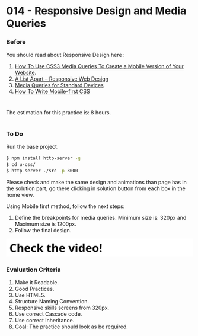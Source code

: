 # 014 - Responsive Design and Media Queries

### Before 
You should read about Responsive Design here :

1. [How To Use CSS3 Media Queries To Create a Mobile Version of Your Website][1].
2. [A List Apart – Responsive Web Design][2]
3. [Media Queries for Standard Devices][3]
4. [How To Write Mobile-first CSS][4]

#
The estimation for this practice is: 8 hours.
#

### To Do

Run the base project.

```sh
$ npm install http-server -g
$ cd u-css/
$ http-server ./src -p 3000
```

Please check and make the same design and animations than page has in the solution part, go there clicking in solution button from each box in the home view.

Using Mobile first method, follow the next steps:

1. Define the breakpoints for media queries. Minimum size is: 320px and Maximum size is 1200px.
2. Follow the final design.

[![IMAGE ALT TEXT HERE](./../image-click.svg)](https://drive.google.com/a/talosdigital.com/file/d/1hLOiRqN88kwMrt41P-7Lab5fZ5l9ObMt/view?usp=sharing)
 
### Evaluation Criteria

1. Make it Readable.
2. Good Practices.
3. Use HTML5.
4. Structure Naming Convention.
5. Responsive skills screens from 320px.
6. Use correct Cascade code.
7. Use correct Inheritance.
8. Goal: The practice should look as be required.

 [1]: https://www.smashingmagazine.com/2010/07/how-to-use-css3-media-queries-to-create-a-mobile-version-of-your-website/
 [2]: https://alistapart.com/article/responsive-web-design
 [3]: https://css-tricks.com/snippets/css/media-queries-for-standard-devices/
 [4]: https://zellwk.com/blog/how-to-write-mobile-first-css/
